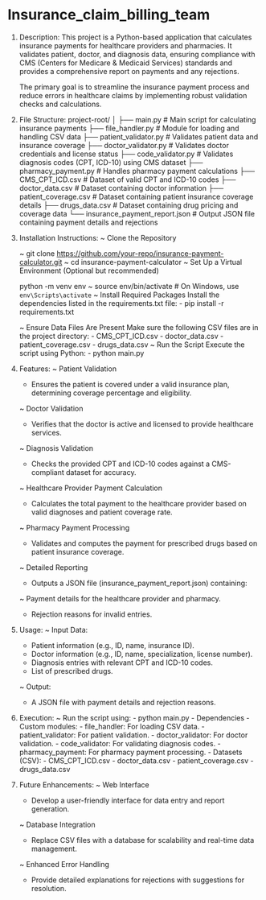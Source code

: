 # Insurance_claim_billing_team

1. Description:
    This project is a Python-based application that calculates insurance payments for healthcare providers 
    and pharmacies. It validates patient, doctor, and diagnosis data, ensuring compliance with 
    CMS (Centers for Medicare & Medicaid Services) standards and provides a comprehensive report 
    on payments and any rejections.

    The primary goal is to streamline the insurance payment process and reduce errors in healthcare
    claims by implementing robust validation checks and calculations.

2. File Structure:
    project-root/
    │
    ├── main.py                      # Main script for calculating insurance payments
    ├── file_handler.py              # Module for loading and handling CSV data
    ├── patient_validator.py         # Validates patient data and insurance coverage
    ├── doctor_validator.py          # Validates doctor credentials and license status
    ├── code_validator.py            # Validates diagnosis codes (CPT, ICD-10) using CMS dataset
    ├── pharmacy_payment.py          # Handles pharmacy payment calculations
    ├── CMS_CPT_ICD.csv              # Dataset of valid CPT and ICD-10 codes
    ├── doctor_data.csv              # Dataset containing doctor information
    ├── patient_coverage.csv         # Dataset containing patient insurance coverage details
    ├── drugs_data.csv               # Dataset containing drug pricing and coverage data
    └── insurance_payment_report.json # Output JSON file containing payment details and rejections


3. Installation Instructions:
    ~ Clone the Repository

    ~ git clone https://github.com/your-repo/insurance-payment-calculator.git
    ~ cd insurance-payment-calculator
    ~ Set Up a Virtual Environment (Optional but recommended)

    python -m venv env
    ~ source env/bin/activate  # On Windows, use `env\Scripts\activate`
    ~ Install Required Packages Install the dependencies listed in the requirements.txt file:
        - pip install -r requirements.txt

    ~ Ensure Data Files Are Present Make sure the following CSV files are in the project directory:
        - CMS_CPT_ICD.csv
        - doctor_data.csv
        - patient_coverage.csv
        - drugs_data.csv
    ~ Run the Script Execute the script using Python: 
        - python main.py

4. Features:
    ~ Patient Validation
    - Ensures the patient is covered under a valid insurance plan, determining coverage percentage 
      and eligibility.

    ~ Doctor Validation
    - Verifies that the doctor is active and licensed to provide healthcare services.

    ~ Diagnosis Validation
    - Checks the provided CPT and ICD-10 codes against a CMS-compliant dataset for accuracy.

    ~ Healthcare Provider Payment Calculation
    - Calculates the total payment to the healthcare provider based on valid diagnoses and patient
    coverage rate.

    ~ Pharmacy Payment Processing
    - Validates and computes the payment for prescribed drugs based on patient insurance coverage.

    ~ Detailed Reporting
    - Outputs a JSON file (insurance_payment_report.json) containing:

    ~ Payment details for the healthcare provider and pharmacy.
    - Rejection reasons for invalid entries.

5. Usage:
    ~ Input Data:
    - Patient information (e.g., ID, name, insurance ID).
    - Doctor information (e.g., ID, name, specialization, license number).
    - Diagnosis entries with relevant CPT and ICD-10 codes.
    - List of prescribed drugs.

    ~ Output:
    - A JSON file with payment details and rejection reasons.

6. Execution:
    ~ Run the script using:
        - python main.py
        - Dependencies
        - Custom modules:
            - file_handler: For loading CSV data.
            - patient_validator: For patient validation.
            - doctor_validator: For doctor validation.
            - code_validator: For validating diagnosis codes.
            - pharmacy_payment: For pharmacy payment processing.
            - Datasets (CSV):
                - CMS_CPT_ICD.csv
                - doctor_data.csv
                - patient_coverage.csv
                - drugs_data.csv


7. Future Enhancements:
    ~ Web Interface
    - Develop a user-friendly interface for data entry and report generation.

    ~ Database Integration
    - Replace CSV files with a database for scalability and real-time data management.

    ~ Enhanced Error Handling
    - Provide detailed explanations for rejections with suggestions for resolution.

    

    



